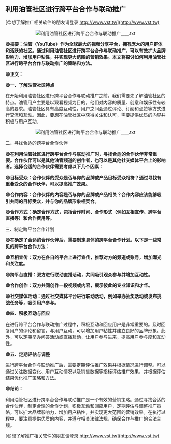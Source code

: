 ## **利用油管社区进行跨平台合作与联动推广**

[😍想了解推广相关软件的朋友请登录 http://www.vst.tw](http://www.vst.tw)

 <center><img src="https://vst.tw/MP4/tuiguang/png/1.png" alt="利用油管社区进行跨平台合作与联动推广____.txt"></center>

**😄摘要：油管（YouTube）作为全球最大的视频分享平台，拥有庞大的用户群体和活跃的社区。通过利用油管社区进行跨平台合作与联动推广，可以有效扩大品牌影响力、增加用户粘性，并实现更大范围的营销效果。本文将探讨如何利用油管社区进行跨平台合作与联动推广的策略和方法。**

**😄正文：**

**😄一、了解油管社区特点**

在开始利用油管社区进行跨平台合作与联动推广之前，我们需要先了解油管社区的特点。油管用户主要是以观看视频为目的，他们对内容的质量、创意和娱乐性有较高的要求。油管社区具有高度互动性，用户之间会通过评论、订阅和点赞等方式进行交流和互动。因此，要想在油管社区中获得关注和认可，需要提供优质的内容并积极与用户互动。

 <center><img src="https://vst.tw/MP4/tuiguang/png/4.png" alt="利用油管社区进行跨平台合作与联动推广____.txt"></center>

二、寻找合适的跨平台合作伙伴

**😄在利用油管社区进行跨平台合作与联动推广时，寻找合适的合作伙伴非常重要。合作伙伴可以是其他油管频道的创作者，也可以是其他社交媒体平台上的影响者。选择合适的合作伙伴需要考虑以下几个因素：**

**😄目标受众：合作伙伴的受众是否与你的品牌或产品目标受众相符？通过寻找有重叠受众的合作伙伴，可以提高推广效果。**

**😄合作内容：合作伙伴的内容是否与你的品牌或产品相关？合作内容应该能够吸引共同的目标受众，并与你的品牌形象相契合。**

**😄合作方式：确定合作方式，包括合作时间、合作形式（例如互相宣传、跨平台直播等）和合作费用等。**

三、制定跨平台合作计划

**😄在确定了合适的合作伙伴后，需要制定具体的跨平台合作计划。以下是一些常见的跨平台合作方法：**

**😄互相宣传：双方在各自的平台上进行宣传，推荐对方的频道或账号，增加曝光和关注度。**

**😄跨平台直播：双方进行联动直播活动，共同吸引观众参与并增加互动性。**

**😄合作创作：双方共同创作一段视频或内容，展示彼此的专业知识和才华。**

**😄社交媒体活动：通过社交媒体平台进行联动活动，例如举办抽奖活动或发布挑战任务等，吸引用户参与。**

**😄四、积极互动与回应**

在进行跨平台合作与联动推广过程中，积极互动和回应用户是非常重要的。及时回复用户的评论和留言，与用户互动，可以增加用户粘性并建立良好的品牌形象。此外，可以定期举办问答活动或直播互动，让用户参与进来，提高用户参与度和互动性。

**😄五、定期评估与调整**

进行跨平台合作与联动推广后，需要定期评估推广效果并根据情况进行调整。可以通过关注数据变化、用户互动情况以及销售数据等指标评估推广效果，并根据评估结果优化推广策略和方法。

**😄结论：**

利用油管社区进行跨平台合作与联动推广是一个有效的营销策略。通过寻找合适的合作伙伴，制定合理的合作计划，积极互动和回应用户，定期评估与调整推广策略，可以扩大品牌影响力，增加用户粘性，并实现更大范围的营销效果。在执行过程中，要注意提供优质的内容，并遵守相关法律法规，确保合作与推广的合法合规。

[😍想了解推广相关软件的朋友请登录 http://www.vst.tw](http://www.vst.tw)



